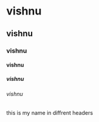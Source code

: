 # vishnu
## vishnu
### vishnu 
#### vishnu
##### vishnu
###### vishnu
 this is my name in diffrent headers
